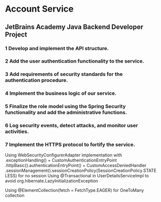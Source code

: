 # Account Service
## JetBrains Academy Java Backend Developer Project

### 1 Develop and implement the API structure.
### 2 Add the user authentication functionality to the service.
### 3 Add  requirements of security standards for the authentication procedure. 
### 4 Implement the business logic of our service.
### 5 Finalize the role model using the Spring Security functionality and add the administrative functions.
### 6 Log security events, detect attacks, and monitor user activities.
### 7 Implement the HTTPS protocol to fortify the service. 

Using WebSecurityConfigurerAdapter implementation with
    .exceptionHandling() + CustomAuthenticationEntryPoint
    .httpBasic().authenticationEntryPoint() + CustomAccessDeniedHandler
    .sessionManagement().sessionCreationPolicy(SessionCreationPolicy.STATELESS) for no session
Using @Transactional in UserDetailsServiceImpl to avoid org.hibernate.LazyInitializationException

Using @ElementCollection(fetch = FetchType.EAGER) for OneToMany collection